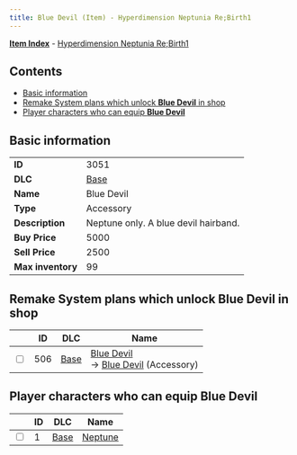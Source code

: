 ```yaml
---
title: Blue Devil (Item) - Hyperdimension Neptunia Re;Birth1
---
```


[**Item Index**](/neptunia/rb1/item/index.html) - [Hyperdimension Neptunia Re;Birth1](/neptunia/rb1)

## Contents

- [Basic information](#basic-information)
- [Remake System plans which unlock **Blue Devil** in shop](#remake-system-plans-which-unlock-blue-devil-in-shop)
- [Player characters who can equip **Blue Devil**](#player-characters-who-can-equip-blue-devil)
## Basic information

|   |   |
| -- | -- |
| **ID** | 3051 |
| **DLC** | [Base](/neptunia/rb1/dlc/1-base.html) |
| **Name** | Blue Devil |
| **Type** | Accessory |
| **Description** | Neptune only. A blue devil hairband. |
| **Buy Price** | 5000 |
| **Sell Price** | 2500 |
| **Max inventory** | 99 |


## Remake System plans which unlock **Blue Devil** in shop

|    | ID | DLC | Name |
| -- | -- | --- | ---- |
| <input type="checkbox" id="rb1-remake-1-506" class="trackbox" /> | 506 | [Base](/neptunia/rb1/dlc/1-base.html) | [Blue Devil](/neptunia/rb1/remake/1-506-blue-devil.html)<br /> → [Blue Devil](/neptunia/rb1/item/1-3051-blue-devil.html) (Accessory) |


## Player characters who can equip **Blue Devil**

|    | ID | DLC | Name |
| -- | -- | --- | ---- |
| <input type="checkbox" id="rb1-player-1-1" class="trackbox" /> | 1 | [Base](/neptunia/rb1/dlc/1-base.html) | [Neptune](/neptunia/rb1/player/1-1-neptune.html) |
